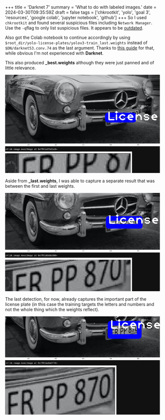 +++
title = 'Darknet 7'
summary = 'What to do with labeled images.'
date = 2024-03-30T09:35:59Z
draft = false
tags = ['chkrootkit', 'yolo', 'goal 3', 'resources', 'google colab', 'jupyter notebook', 'github']
+++
So I used `chkrootkit` and found several suspicious files including `Ǹetwork Manager`.
Use the `-q`flag to only list suspicious files. It appears to be [outdated](https://forums.linuxmint.com/viewtopic.php?t=330400).

Also got the Colab notebook to continue accordingly by using `$root_dir/yolo-license-plates/yolov3-train_last.weights` instead of `$DN/darknet53.conv.74` as the last argument. Thanks to [this guide](https://github.com/pjreddie/darknet/issues/1458) for that, while obvious I'm not experienced with **Darknet**.

This also produced **_best.weights** although they were just panned and of little relevance.

![Initial Detection.](detection1.png)

Aside from **_last.weights**, I was able to capture a separate result that was between the first and last weights.

![Second Detection.](detection2.png)

The last detection, for now, already captures the important part of the license plate (in this case the training targets the letters and numbers and not the whole thing which the weights reflect).

![Third Detection.](detection3.png)
